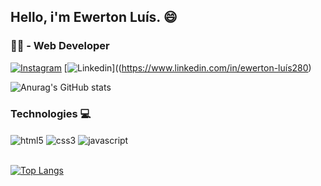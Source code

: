 ## Hello, i'm Ewerton Luís. 😄
### 👨‍💻 - Web Developer

[![Instagram](https://img.shields.io/badge/Instagram-E4405F?style=for-the-badge&logo=instagram&logoColor=white)](https://www.instagram.com/ewrtonl/)
[![Linkedin](https://img.shields.io/badge/LinkedIn-0077B5?style=for-the-badge&logo=linkedin&logoColor=white)]((https://www.linkedin.com/in/ewerton-luís280)

![Anurag's GitHub stats](https://github-readme-stats.vercel.app/api?username=marcosmbm&show_icons=true&theme=radical)

### Technologies 💻

<div style="display: inline_block">
    <img align="center" alt="html5" src="https://img.shields.io/badge/HTML5-E34F26?style=for-the-badge&logo=html5&logoColor=white"/>
    <img align="center" alt="css3" src="https://img.shields.io/badge/CSS3-1572B6?style=for-the-badge&logo=css3&logoColor=whitee"/>
    <img align="center" alt="javascript" src="https://img.shields.io/badge/JavaScript-F7DF1E?style=for-the-badge&logo=javascript&logoColor=black"/>
</div>

<br>

[![Top Langs](https://github-readme-stats.vercel.app/api/top-langs/?username=marcosmbm&layout=compact&theme=radical)](https://github.com/anuraghazra/github-readme-stats)
